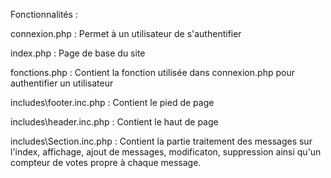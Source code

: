 Fonctionnalités : 

connexion.php : Permet à un utilisateur de s'authentifier

index.php : Page de base du site

fonctions.php : Contient la fonction utilisée dans connexion.php pour authentifier un utilisateur

includes\footer.inc.php : Contient le pied de page

includes\header.inc.php : Contient le haut de page

includes\Section.inc.php : Contient la partie traitement des messages sur l'index, affichage,  ajout de messages, modificaton, suppression ainsi qu'un compteur de votes propre à chaque message.

                